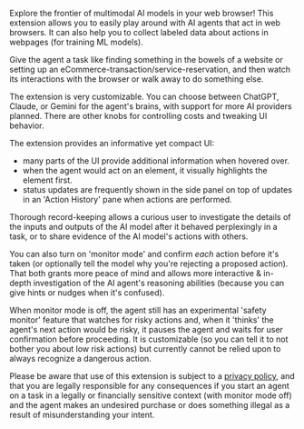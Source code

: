 Explore the frontier of multimodal AI models in your web browser! This extension allows you to easily play around with AI agents that act in web browsers. It can also help you to collect labeled data about actions in webpages (for training ML models).

Give the agent a task like finding something in the bowels of a website or setting up an eCommerce-transaction/service-reservation, and then watch its interactions with the browser or walk away to do something else.

The extension is very customizable. You can choose between ChatGPT, Claude, or Gemini for the agent's brains, with support for more AI providers planned. There are other knobs for controlling costs and tweaking UI behavior.

The extension provides an informative yet compact UI:
- many parts of the UI provide additional information when hovered over.
- when the agent would act on an element, it visually highlights the element first.
- status updates are frequently shown in the side panel on top of updates in an 'Action History' pane when actions are performed. 

Thorough record-keeping allows a curious user to investigate the details of the inputs and outputs of the AI model after it behaved perplexingly in a task, or to share evidence of the AI model's actions with others.

You can also turn on 'monitor mode' and confirm _each_ action before it's taken (or optionally tell the model why you're rejecting a proposed action). That both grants more peace of mind and allows more interactive & in-depth investigation of the AI agent's reasoning abilities (because you can give hints or nudges when it's confused).

When monitor mode is off, the agent still has an experimental 'safety monitor' feature that watches for risky actions and, when it 'thinks' the agent's next action would be risky, it pauses the agent and waits for user confirmation before proceeding. It is customizable (so you can tell it to not bother you about low risk actions) but currently cannot be relied upon to always recognize a dangerous action.

Please be aware that use of this extension is subject to a [privacy policy](https://github.com/OSU-NLP-Group/SeeActChromeExtension/blob/main/documents/privacy_policy.pdf), 
and that you are legally responsible for any consequences if you start an agent on a task in a legally or financially sensitive context (with monitor mode off)
and the agent makes an undesired purchase or does something illegal as a result of misunderstanding your intent.